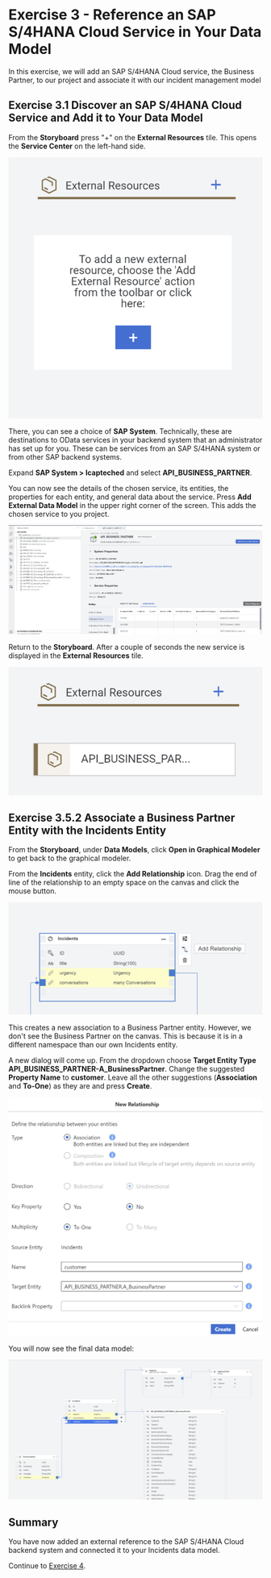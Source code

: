 # Exercise 3 - Reference an SAP S/4HANA Cloud Service in Your Data Model

In this exercise, we will add an SAP S/4HANA Cloud service, the Business Partner, to our project and associate it with our incident management model

## Exercise 3.1 Discover an SAP S/4HANA Cloud Service and Add it to Your Data Model

From the **Storyboard** press "+" on the **External Resources** tile. This opens the **Service Center** on the left-hand side.

![](/exercises/Ex3/images/externalresources.png)

There, you can see a choice of **SAP System**. Technically, these are destinations to OData services in your backend system that an administrator has set up for you. These can be services from an SAP S/4HANA system or from other SAP backend systems.

Expand **SAP System > lcapteched** and select **API_BUSINESS_PARTNER**.

You can now see the details of the chosen service, its entities, the properties for each entity, and general data about the service.
Press **Add External Data Model** in the upper right corner of the screen.
This adds the chosen service to you project.

![](/exercises/Ex3/images/businesspartner.png)

Return to the **Storyboard**. After a couple of seconds the new service is displayed in the **External Resources** tile.

![](/exercises/Ex3/images/bpinstoryboard.png)

## Exercise 3.5.2 Associate a Business Partner Entity with the Incidents Entity

From the **Storyboard**, under **Data Models**, click **Open in Graphical Modeler** to get back to the graphical modeler.

From the **Incidents** entity, click  the **Add Relationship** icon.
Drag the end of line of the relationship to an empty space on the canvas and click the mouse button.

![](/exercises/Ex3/images/addbprelationship.png)

This creates a new association to a Business Partner entity. However, we don't see the Business Partner on the canvas. This is because it is in a different namespace than our own Incidents entity.

A new dialog will come up. From the dropdown choose **Target Entity Type** **API_BUSINESS_PARTNER-A_BusinessPartner**. Change the suggested **Property Name** to **customer**. Leave all the other suggestions (**Association** and **To-One**) as they are and press **Create**.

![](/exercises/Ex3/images/incidentcustomerrelationship.png)

You will now see the final data model:

![](/exercises/Ex3/images/bprelationshipcreated.png)


## Summary

You have now added an external reference to the SAP S/4HANA Cloud backend system and connected it to your Incidents data model.

Continue to [Exercise 4](../Ex4/README.md).
